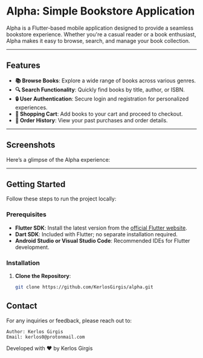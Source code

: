 # Alpha: Simple Bookstore Application

Alpha is a Flutter-based mobile application designed to provide a seamless bookstore experience. Whether you're a casual reader or a book enthusiast, Alpha makes it easy to browse, search, and manage your book collection.

---

## Features

- **📚 Browse Books**: Explore a wide range of books across various genres.
- **🔍 Search Functionality**: Quickly find books by title, author, or ISBN.
- **🔒 User Authentication**: Secure login and registration for personalized experiences.
- **🛒 Shopping Cart**: Add books to your cart and proceed to checkout.
- **📜 Order History**: View your past purchases and order details.

---

## Screenshots

Here’s a glimpse of the Alpha experience:


---

## Getting Started

Follow these steps to run the project locally:

### Prerequisites

- **Flutter SDK**: Install the latest version from the [official Flutter website](https://flutter.dev/docs/get-started/install).
- **Dart SDK**: Included with Flutter; no separate installation required.
- **Android Studio or Visual Studio Code**: Recommended IDEs for Flutter development.

### Installation

1. **Clone the Repository**:

   ```bash
   git clone https://github.com/KerlosGirgis/alpha.git
## Contact
For any inquiries or feedback, please reach out to:

    Author: Kerlos Girgis
    Email: kerlos0@protonmail.com
    
Developed with ❤️ by Kerlos Girgis
